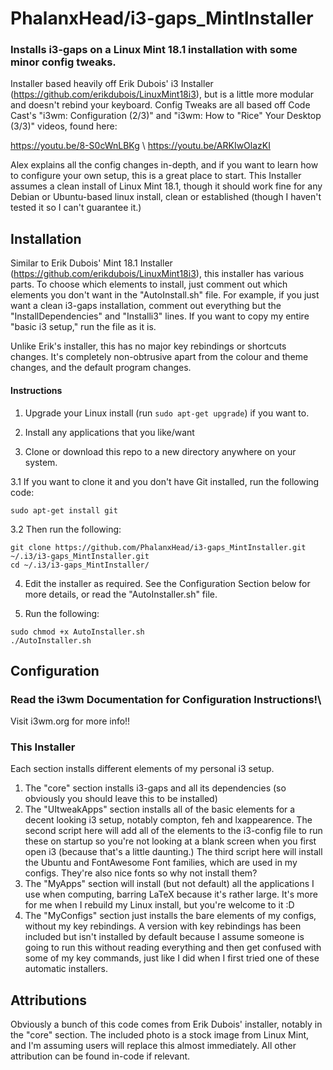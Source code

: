 # PhalanxHead/i3-gaps_MintInstaller
### Installs i3-gaps on a Linux Mint 18.1 installation with some minor config tweaks.

Installer based heavily off Erik Dubois' i3 Installer (https://github.com/erikdubois/LinuxMint18i3), but is a little more modular and doesn't rebind your keyboard.
Config Tweaks are all based off Code Cast's "i3wm: Configuration (2/3)" and "i3wm: How to "Rice" Your Desktop (3/3)" videos, found here:

https://youtu.be/8-S0cWnLBKg \\
https://youtu.be/ARKIwOlazKI

Alex explains all the config changes in-depth, and if you want to learn how to configure your own setup, this is a great place to start.
This Installer assumes a clean install of Linux Mint 18.1, though it should work fine for any Debian or Ubuntu-based linux install, clean or established (though I haven't tested it so I can't guarantee it.)

## Installation
Similar to Erik Dubois' Mint 18.1 Installer (https://github.com/erikdubois/LinuxMint18i3), this installer has various parts. To choose which elements to install, just comment out which elements you don't want in the "AutoInstall.sh" file. For example, if you just want a clean i3-gaps installation, comment out everything but the "InstallDependencies" and "Installi3" lines.
If you want to copy my entire "basic i3 setup," run the file as it is.

Unlike Erik's installer, this has no major key rebindings or shortcuts changes. It's completely non-obtrusive apart from the colour and theme changes, and the default program changes.

#### Instructions
1. Upgrade your Linux install (run `sudo apt-get upgrade`) if you want to.

2. Install any applications that you like/want

3. Clone or download this repo to a new directory anywhere on your system.

3.1 If you want to clone it and you don't have Git installed, run the following code:
```
sudo apt-get install git
```
3.2 Then run the following:
```
git clone https://github.com/PhalanxHead/i3-gaps_MintInstaller.git ~/.i3/i3-gaps_MintInstaller.git
cd ~/.i3/i3-gaps_MintInstaller/
```

4. Edit the installer as required. See the Configuration Section below for more details, or read the "AutoInstaller.sh" file.

5. Run the following:
```
sudo chmod +x AutoInstaller.sh
./AutoInstaller.sh
```

## Configuration
### Read the i3wm Documentation for Configuration Instructions!\
Visit i3wm.org for more info!!
### This Installer
Each section installs different elements of my personal i3 setup.
1. The "core" section installs i3-gaps and all its dependencies (so obviously
   you should leave this to be installed)
2. The "UItweakApps" section installs all of the basic elements for a decent looking i3 setup, notably compton, feh and lxappearence. 
   The second script here will add all of the elements to the i3-config file to run these on startup so you're not looking at a blank screen when you first open i3 (because that's a little daunting.)
   The third script here will install the Ubuntu and FontAwesome Font families, which are used in my configs. They're also nice fonts so why not install them?
3. The "MyApps" section will install (but not default) all the applications I use when computing, barring LaTeX because it's rather large. It's more for me when I rebuild my Linux install, but you're welcome to it :D
4. The "MyConfigs" section just installs the bare elements of my configs, without my key rebindings. A version with key rebindings has been included but isn't installed by default because I assume someone is going to run this without reading everything and then get confused with some of my key commands, just like I did when I first tried one of these automatic installers.

## Attributions
Obviously a bunch of this code comes from Erik Dubois' installer, notably in the "core" section. The included photo is a stock image from Linux Mint, and I'm assuming users will replace this almost immediately. All other attribution can be found in-code if relevant.
